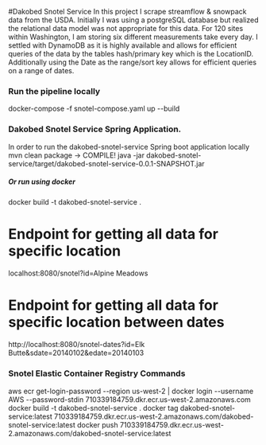 #Dakobed Snotel Service
In this project I scrape streamflow & snowpack data from the USDA.  Initially I was using a postgreSQL database but realized
the relational data model was not appropriate for this data.  For 120 sites within Washington, I am storing six different measurements 
take every day.  I settled with  DynamoDB as it is highly available and allows for efficient queries of the data by the tables hash/primary key which is the LocationID.  
Additionally using the Date as the range/sort key allows for efficient queries on a range of dates.   

### Run the pipeline locally 
docker-compose -f snotel-compose.yaml up --build

### Dakobed Snotel Service Spring Application.  
In order to run the dakobed-snotel-service Spring boot application locally
mvn clean package  -> COMPILE!
java -jar dakobed-snotel-service/target/dakobed-snotel-service-0.0.1-SNAPSHOT.jar


##### Or run using docker 
docker build -t dakobed-snotel-service .

# Endpoint for getting all data for specific location
localhost:8080/snotel?id=Alpine Meadows

# Endpoint for getting all data for specific location between dates
#### 
http://localhost:8080/snotel-dates?id=Elk Butte&sdate=20140102&edate=20140103

### Snotel Elastic Container Registry Commands
aws ecr get-login-password --region us-west-2 | docker login --username AWS --password-stdin 710339184759.dkr.ecr.us-west-2.amazonaws.com
docker build -t dakobed-snotel-service .
docker tag dakobed-snotel-service:latest 710339184759.dkr.ecr.us-west-2.amazonaws.com/dakobed-snotel-service:latest
docker push 710339184759.dkr.ecr.us-west-2.amazonaws.com/dakobed-snotel-service:latest


